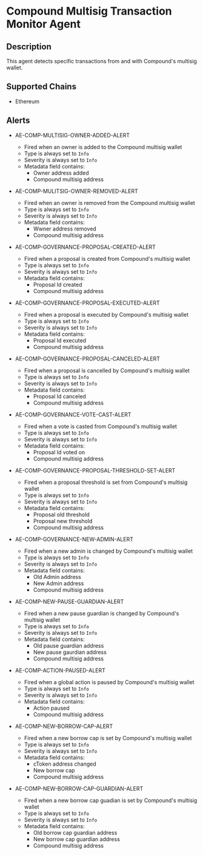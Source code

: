 # Compound Multisig Transaction Monitor Agent

## Description

This agent detects specific transactions from and with Compound's multisig wallet.

## Supported Chains

- Ethereum

## Alerts


- AE-COMP-MULTISIG-OWNER-ADDED-ALERT
  - Fired when an owner is added to the Compound multisig wallet
  - Type is always set to `Info`
  - Severity is always set to `Info`
  - Metadata field contains:
    - Owner address added
    - Compound multisig address

- AE-COMP-MULITSIG-OWNER-REMOVED-ALERT
  - Fired when an owner is removed from the Compound multisig wallet
  - Type is always set to `Info`
  - Severity is always set to `Info`
  - Metadata field contains:
    - Wwner address removed
    - Compound multisig address

- AE-COMP-GOVERNANCE-PROPOSAL-CREATED-ALERT
  - Fired when a proposal is created from Compound's multisig wallet
  - Type is always set to `Info`
  - Severity is always set to `Info`
  - Metadata field contains:
    - Proposal Id created
    - Compound multisig address

- AE-COMP-GOVERNANCE-PROPOSAL-EXECUTED-ALERT
  - Fired when a proposal is executed by Compound's multisig wallet
  - Type is always set to `Info`
  - Severity is always set to `Info`
  - Metadata field contains:
    - Proposal Id executed
    - Compound multisig address

- AE-COMP-GOVERNANCE-PROPOSAL-CANCELED-ALERT
  - Fired when a proposal is cancelled by Compound's multisig wallet
  - Type is always set to `Info`
  - Severity is always set to `Info`
  - Metadata field contains:
    - Proposal Id canceled
    - Compound multisig address

- AE-COMP-GOVERNANCE-VOTE-CAST-ALERT
  - Fired when a vote is casted from Compound's multisig wallet
  - Type is always set to `Info`
  - Severity is always set to `Info`
  - Metadata field contains:
    - Proposal Id voted on
    - Compound multisig address

- AE-COMP-GOVERNANCE-PROPOSAL-THRESHOLD-SET-ALERT
  - Fired when a proposal threshold is set from Compound's multisig wallet
  - Type is always set to `Info`
  - Severity is always set to `Info`
  - Metadata field contains:
    - Proposal old threshold
    - Proposal new threshold
    - Compound multisig address

- AE-COMP-GOVERNANCE-NEW-ADMIN-ALERT
  - Fired when a new admin is changed by Compound's multisig wallet
  - Type is always set to `Info`
  - Severity is always set to `Info`
  - Metadata field contains:
    - Old Admin address
    - New Admin address
    - Compound multisig address

- AE-COMP-NEW-PAUSE-GUARDIAN-ALERT
  - Fired when a new pause guardian is changed by Compound's multisig wallet
  - Type is always set to `Info`
  - Severity is always set to `Info`
  - Metadata field contains:
    - Old pause guardian address
    - New pause gaurdian address
    - Compound multisig address

- AE-COMP-ACTION-PAUSED-ALERT
  - Fired when a global action is paused by Compound's multisig wallet
  - Type is always set to `Info`
  - Severity is always set to `Info`
  - Metadata field contains:
    - Action paused
    - Compound multisig address

- AE-COMP-NEW-BORROW-CAP-ALERT
  - Fired when a new borrow cap is set by Compound's multisig wallet
  - Type is always set to `Info`
  - Severity is always set to `Info`
  - Metadata field contains:
    - cToken address changed
    - New borrow cap
    - Compound multisig address

- AE-COMP-NEW-BORROW-CAP-GUARDIAN-ALERT
  - Fired when a new borrow cap guadian is set by Compound's multisig wallet
  - Type is always set to `Info`
  - Severity is always set to `Info`
  - Metadata field contains:
    - Old borrow cap guardian address
    - New borrow cap guardian address
    - Compound multisig address
